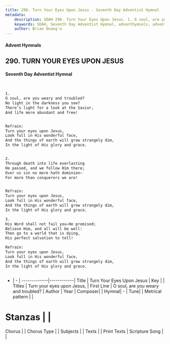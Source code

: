 ```yaml
---
title: 290. Turn Your Eyes Upon Jesus - Seventh Day Adventist Hymnal
metadata:
    description: SDAH 290. Turn Your Eyes Upon Jesus. 1. O soul, are you weary and troubled? No light in the darkness you see? There’s light for a look at the Savior, And life more abundant and free! 
    keywords: SDAH, Seventh Day Adventist Hymnal, adventhymnals, advent hymnals, Turn Your Eyes Upon Jesus, O soul, are you weary and troubled? ,Turn your eyes upon Jesus,
    author: Brian Onang'o
---
```


#### Advent Hymnals
## 290. TURN YOUR EYES UPON JESUS
#### Seventh Day Adventist Hymnal

```txt


1.
O soul, are you weary and troubled?
No light in the darkness you see?
There’s light for a look at the Savior,
And life more abundant and free!


Refrain:
Turn your eyes upon Jesus,
Look full in His wonderful face,
And the things of earth will grow strangely dim,
In the light of His glory and grace.


2.
Through death into life everlasting
He passed, and we follow Him there;
Over us sin no more hath dominion—
For more than conquerors we are!


Refrain:
Turn your eyes upon Jesus,
Look full in His wonderful face,
And the things of earth will grow strangely dim,
In the light of His glory and grace.

3.
His Word shall not fail you—He promised;
Believe Him, and all will be well:
Then go to a world that is dying,
His perfect salvation to tell!

Refrain:
Turn your eyes upon Jesus,
Look full in His wonderful face,
And the things of earth will grow strangely dim,
In the light of His glory and grace.



```

- |   -  |
-------------|------------|
Title | Turn Your Eyes Upon Jesus |
Key |  |
Titles | Turn your eyes upon Jesus, |
First Line | O soul, are you weary and troubled? |
Author | 
Year | 
Composer|  |
Hymnal|  - |
Tune|  |
Metrical pattern | |
# Stanzas |  |
Chorus |  |
Chorus Type |  |
Subjects |  |
Texts |  |
Print Texts | 
Scripture Song |  |
  
